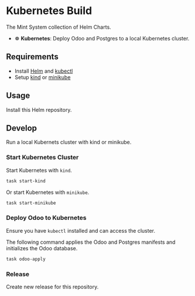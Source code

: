# Kubernetes Build

The Mint System collection of Helm Charts.

* ☸️ **Kubernetes**: Deploy Odoo and Postgres to a local Kubernetes cluster.  

## Requirements

* Install [Helm](https://helm.sh/docs/intro/install/) and [kubectl](https://kubernetes.io/docs/tasks/tools/#kubectl) 
* Setup [kind](https://kind.sigs.k8s.io/) or [minikube](https://minikube.sigs.k8s.io/docs/)

## Usage

Install this Helm repository.

## Develop

Run a local Kubernets cluster with kind or minikube.

### Start Kubernetes Cluster

Start Kubernetes with `kind`.

```bash
task start-kind
```

Or start Kubernetes with `minikube`.

```bash
task start-minikube
```

### Deploy Odoo to Kubernetes

Ensure you have `kubectl` installed and can access the cluster.

The following command applies the Odoo and Postgres manifests and initializes the Odoo database.

```bash
task odoo-apply
```

### Release

Create new release for this repository.
